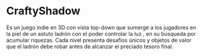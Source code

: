 # CraftyShadow
Es un juego indie en 3D con vista top-down que sumerge a los jugadores en la piel de un astuto ladrón con el poder controlar la luz , en su búsqueda por acumular riquezas. Cada nivel presenta desafíos únicos y objetos de valor que el ladrón debe robar antes de alcanzar el preciado tesoro final.

